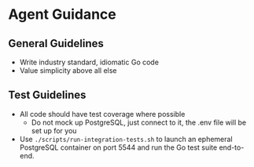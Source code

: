 # Agent Guidance

## General Guidelines

- Write industry standard, idiomatic Go code
- Value simplicity above all else

## Test Guidelines

- All code should have test coverage where possible
    - Do not mock up PostgreSQL, just connect to it, the .env file will be set up for you
- Use `./scripts/run-integration-tests.sh` to launch an ephemeral PostgreSQL container on port 5544 and run the Go test suite end-to-end.
